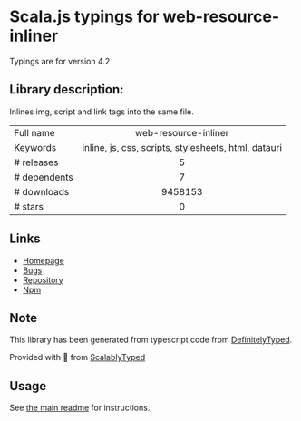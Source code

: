 
# Scala.js typings for web-resource-inliner

Typings are for version 4.2

## Library description:
Inlines img, script and link tags into the same file.

|                    |                 |
| ------------------ | :-------------: |
| Full name          | web-resource-inliner |
| Keywords           | inline, js, css, scripts, stylesheets, html, datauri |
| # releases         | 5 |
| # dependents       | 7 |
| # downloads        | 9458153 |
| # stars            | 0 |

## Links
- [Homepage](https://github.com/jrit/web-resource-inliner#readme)
- [Bugs](https://github.com/jrit/web-resource-inliner/issues)
- [Repository](https://github.com/jrit/web-resource-inliner)
- [Npm](https://www.npmjs.com/package/web-resource-inliner)
    


## Note
This library has been generated from typescript code from [DefinitelyTyped](https://definitelytyped.org).

Provided with :purple_heart: from [ScalablyTyped](https://github.com/oyvindberg/ScalablyTyped)

## Usage
See [the main readme](../../readme.md) for instructions.


